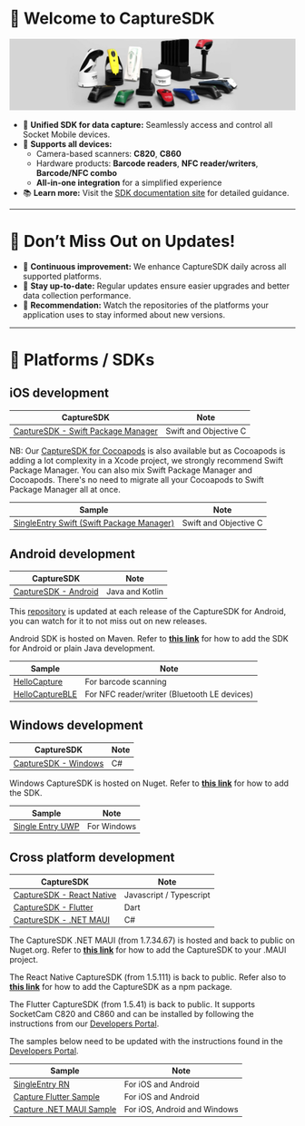 # 📌 **Welcome to CaptureSDK**
![](./socket-banner.jpeg)

- 🎯 **Unified SDK for data capture:** Seamlessly access and control all Socket Mobile devices.  
- 📸 **Supports all devices:**  
  - Camera-based scanners: **C820**, **C860**  
  - Hardware products: **Barcode readers**, **NFC reader/writers**, **Barcode/NFC combo**  
  - **All-in-one integration** for a simplified experience  
- 📚 **Learn more:** Visit the [SDK documentation site](https://docs.socketmobile.dev) for detailed guidance.

---

# 🚀 **Don’t Miss Out on Updates!**  
- 🔧 **Continuous improvement:** We enhance CaptureSDK daily across all supported platforms.  
- 🔔 **Stay up-to-date:** Regular updates ensure easier upgrades and better data collection performance.  
- 👀 **Recommendation:** Watch the repositories of the platforms your application uses to stay informed about new versions.  

---

# 🔧 **Platforms / SDKs**

## iOS development

|      CaptureSDK     |  Note |
|----------|-------|
| [CaptureSDK - Swift Package Manager](https://github.com/SocketMobile/swift-package-capturesdk) | Swift and Objective C |

NB: Our [CaptureSDK for Cocoapods](https://github.com/SocketMobile/cocoapods-capturesdk) is also available but as Cocoapods is adding a lot complexity in a Xcode project, we strongly recommend Swift Package Manager. You can also mix Swift Package Manager and Cocoapods.
There's no need to migrate all your Cocoapods to Swift Package Manager all at once.

|      Sample     |  Note |
|----------|-------|
| [SingleEntry Swift (Swift Package Manager)](https://github.com/SocketMobile/capturesingleentryswift-ios/tree/swift-package-manager) | Swift and Objective C |

## Android development

|      CaptureSDK     |  Note |
|----------|-------|
| [CaptureSDK - Android](https://github.com/SocketMobile/android-capturesdk) | Java and Kotlin |

This [repository](https://github.com/SocketMobile/samples-android/tree/main/hellocapture) is updated at each release of the CaptureSDK for Android, you can watch for it to not miss out on new releases.

Android SDK is hosted on Maven. Refer to **[this link](https://docs.socketmobile.com/capture/java/en/latest/android/getting-started.html#add-the-sdk-to-your-project)** for how to add the SDK for Android or plain Java development.

|      Sample     |  Note |
|----------|-------|
| [HelloCapture](https://github.com/SocketMobile/samples-android/tree/main/hellocapture) | For barcode scanning |
| [HelloCaptureBLE](https://github.com/SocketMobile/samples-android/tree/main/hellocapture-ble-android) | For NFC reader/writer (Bluetooth LE devices) |

## Windows development

|      CaptureSDK     |  Note |
|----------|-------|
| [CaptureSDK - Windows](https://github.com/SocketMobile/windows-capturesdk) | C# |

Windows CaptureSDK is hosted on Nuget. Refer to **[this link](https://www.nuget.org/packages/SocketMobile.Capture)** for how to add the SDK.

|      Sample     |  Note |
|----------|-------|
| [Single Entry UWP](https://github.com/SocketMobile/capturesingleentry-uwp) | For Windows |

## Cross platform development

|      CaptureSDK     |  Note |
|----------|-------|
| [CaptureSDK - React Native](https://github.com/SocketMobile/react-native-capture) | Javascript / Typescript |
| [CaptureSDK - Flutter](https://github.com/SocketMobile/capturesdk_flutter) | Dart |
| [CaptureSDK - .NET MAUI](https://github.com/SocketMobile/csharp-capturesdk) | C# |

The CaptureSDK .NET MAUI (from 1.7.34.67) is hosted and back to public on Nuget.org. Refer to **[this link](https://www.nuget.org/packages/SocketMobile.Capture)** for how to add the CaptureSDK to your .MAUI project.

The React Native CaptureSDK (from 1.5.111) is back to public. Refer also to **[this link](https://www.npmjs.com/package/react-native-capture)** for how to add the CaptureSDK as a npm package.

The Flutter CaptureSDK (from 1.5.41) is back to public. It supports SocketCam C820 and C860 and can be installed by following the instructions from our [Developers Portal](https://www.socketmobile.dev).

The samples below need to be updated with the instructions found in the [Developers Portal](https://www.socketmobile.dev).

|      Sample     |  Note |
|----------|------|
| [SingleEntry RN](https://github.com/SocketMobile/singleentry-rn) | For iOS and Android |
| [Capture Flutter Sample](https://github.com/SocketMobile/capture_flutter_sdk_sample) | For iOS and Android|
| [Capture .NET MAUI Sample](https://github.com/SocketMobile/capture_maui_sdk_sample) | For iOS, Android and Windows|
